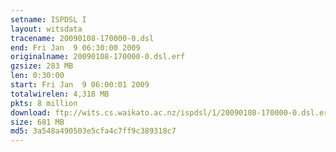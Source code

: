 ```yaml
---
setname: ISPDSL I
layout: witsdata
tracename: 20090108-170000-0.dsl
end: Fri Jan  9 06:30:00 2009
originalname: 20090108-170000-0.dsl.erf
gzsize: 283 MB
len: 0:30:00
start: Fri Jan  9 06:00:01 2009
totalwirelen: 4,318 MB
pkts: 8 million
download: ftp://wits.cs.waikato.ac.nz/ispdsl/1/20090108-170000-0.dsl.erf.gz
size: 681 MB
md5: 3a548a490503e5cfa4c7ff9c389318c7
---
```

